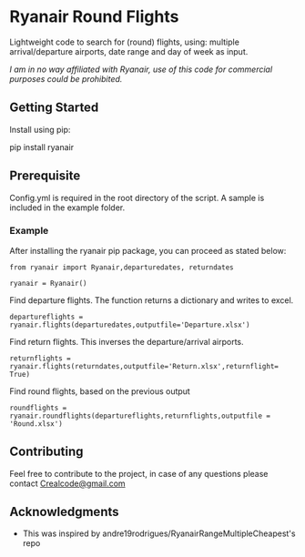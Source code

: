# Ryanair Round Flights

Lightweight code to search for (round) flights, using: multiple arrival/departure airports, date range and day of week as input.

_I am in no way affiliated with Ryanair, use of this code for commercial purposes could be prohibited._ 

## Getting Started

Install using pip:

pip install ryanair

## Prerequisite 
Config.yml is required in the root directory of the script. A sample is included in the example folder.


### Example

After installing the ryanair pip package, you can proceed as stated below:
```
from ryanair import Ryanair,departuredates, returndates

ryanair = Ryanair()
```
Find departure flights. The function returns a dictionary and writes to excel.
```
departureflights = ryanair.flights(departuredates,outputfile='Departure.xlsx')
```
Find return flights. This inverses the departure/arrival airports.
```
returnflights = ryanair.flights(returndates,outputfile='Return.xlsx',returnflight= True)
```
Find round flights, based on the previous output
```
roundflights = ryanair.roundflights(departureflights,returnflights,outputfile = 'Round.xlsx')
```
## Contributing

Feel free to contribute to the project, in case of any questions please contact Crealcode@gmail.com

## Acknowledgments

* This was inspired by andre19rodrigues/RyanairRangeMultipleCheapest's repo 
